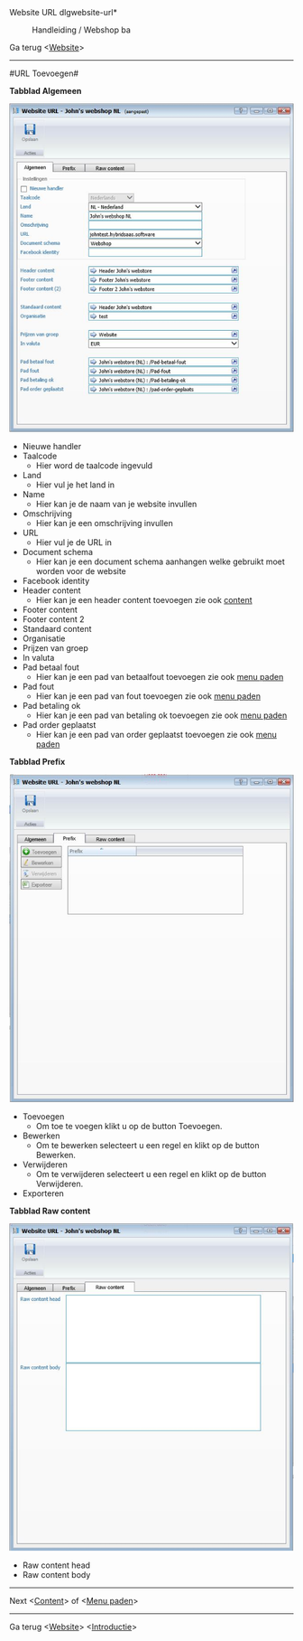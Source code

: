 <properties>
	<page>
		<title>Website URL</title>
		<description>Website URL</description>
		<context>dlgwebsite-url*</context>
	</page>
	<menu>
		<position>Handleiding / Webshop</position>
		<title>URL</title>
		<sort>ba</sort>
	</menu>
</properties>

Ga terug <[Website](http://hybridsaas.support/pages/handleiding/modules/P-Z/website/Website)>

----------


#URL Toevoegen#

**Tabblad Algemeen**

![](images/url-algemeen.JPg)

- Nieuwe handler
- Taalcode
	- Hier word de taalcode ingevuld
- Land
	- Hier vul je het land in
- Name
	- Hier kan je de naam van je website invullen
- Omschrijving
	- Hier kan je een omschrijving invullen
- URL
	- Hier vul je de URL in
- Document schema
	- Hier kan je een document schema aanhangen welke gebruikt moet worden voor de website
- Facebook identity
- Header content
	- Hier kan je een header content toevoegen zie ook [content](http://hybridsaas.support/pages/handleiding/modules/P-Z/website/content)
- Footer content
- Footer content 2
- Standaard content
- Organisatie
- Prijzen van groep
- In valuta
- Pad betaal fout
	- Hier kan je een pad van betaalfout toevoegen zie ook [menu paden](http://hybridsaas.support/pages/handleiding/modules/P-Z/website/menupaden)
- Pad fout
	- Hier kan je een pad van fout toevoegen zie ook [menu paden](http://hybridsaas.support/pages/handleiding/modules/P-Z/website/menupaden)
- Pad betaling ok
	- Hier kan je een pad van betaling ok toevoegen zie ook [menu paden](http://hybridsaas.support/pages/handleiding/modules/P-Z/website/menupaden)
- Pad order geplaatst
	- Hier kan je een pad van order geplaatst toevoegen zie ook [menu paden](http://hybridsaas.support/pages/handleiding/modules/P-Z/website/menupaden)


**Tabblad Prefix**

![](images/url-prefix.JPG)

- Toevoegen
	- Om toe te voegen klikt u op de button Toevoegen.
- Bewerken
	- Om te bewerken selecteert u een regel en klikt op de button Bewerken.
- Verwijderen
	- Om te verwijderen selecteert u een regel en klikt op de button Verwijderen.
- Exporteren

**Tabblad Raw content**

![](images/url-rawcontent.JPG)

- Raw content head
- Raw content body


----------

Next
<[Content](http://hybridsaas.support/pages/handleiding/modules/P-Z/website/content)> of <[Menu paden](http://hybridsaas.support/pages/handleiding/modules/P-Z/website/menupaden)>

----------

Ga terug 
<[Website](http://hybridsaas.support/pages/handleiding/modules/P-Z/website/Website)> <[Introductie](http://hybridsaas.support/pages/handleiding/modules/P-Z/website/Introductie)> 